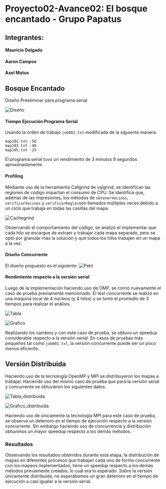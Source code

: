# Proyecto02-Avance02: El bosque encantado  - Grupo Papatus

## Integrantes:
#### Mauricio Delgado
#### Aaron Campos
#### Axel Matus

## Bosque Encantado

Diseño Preeliminar para programa serial

![Diseño](desing/Diseno_BosqueEncantado.svg "Diagrama Diseño Serial")

#### Tiempo Ejecución Programa Serial
Usando la orden de trabajo `job002.txt` modificada de la siguiente manera:
~~~
map101.txt -50
map103.txt -40
map105.txt -25
~~~
El programa serial tuvo un rendimiento de 3 minutos 9 segundos aproximadamente.

#### Profiling
Mediante uso de la herramienta Callgrind de valgrind, se identifican las regiones de código impactan el consumo de CPU.
Se identifica que, además de las impresiones, los métodos de `obtenerVecinos`, `verificarVecinos` y `verificarReglas`son llamados múltiples veces debido a un ciclo que trabaja en todas las casillas del mapa.

![Cachegrind](img/cachegrind_serial.jpg "Cachegrind")

Observando el comportamiento del código, se analizó el implementar que cada hilo se encargue de extraer y trabajar cada mapa separado, pero se optó por granular más la solución y que todos los hilos trabajen en un mapa a la vez.
#### Diseño Concurrente

El diseño propuesto es el siguiente:
![Petri](img/petri_desing.jpg "Diseño Petri")

#### Rendimiento respecto a la versión serial

Luego de la implementación haciendo uso de OMP, se corrió nuevamente el caso de prueba previamente mencionado. El test concurrente se realizó en una máquina local de 4 núcleos (y 4 hilos) y se tomó el promedio de 3 tiempos para realizar el análisis.

![Tabla](img/tabla_serial_concurrente.jpg "Tabla Comparacion")

![Grafico](img/grafico_serial_concurrente.jpg "Grafico Comparacion")

Realizando los cambios y con este caso de prueba, se obtuvo un speedup considerable respecto a la versión serial. En casos de pruebas más pequeños tal como `job001.txt`, la versión concurrente puede ser un poco menos eficiente.

## Versión Distribuida
Haciendo uso de la tecnología OpenMP y MPI se distribuyeron los mapas a trabajar. Haciendo uso del mismo caso de prueba que para la versión serial y concurrente se obtuvieron los siguientes datos.

![Tabla_distribuida](img/tabla_comparacion_dist.jpg "Tabla Comparacion Distribuida")

![Grafico_distribuida](img/grafico_comparacion_distribuida.jpg "Grafico Comparacion Distribuida")

Haciendo uso de únicamente la tecnología MPI para este caso de prueba, se observa un deterioro en el tiempo de ejecución respecto a la versión concurrente. Sin embargo haciendo uso de concurrencia y distribución obtuvimos un mayor speedup respecto a los demás métodos.

### Resultados

Observando los resultados obtenidos durante esta etapa, la distribución de mapas en diferentes procesos que trabajan cada uno de forma concurrente con los mapeos implementados, tiene un speedup respecto a los demás métodos previamente creados, lo cual era lo esperado. Sobre la versión únicamente distribuida, no esperábamos un gran deterioro en el tiempo de ejecución a casi igualar a la versión serial.

